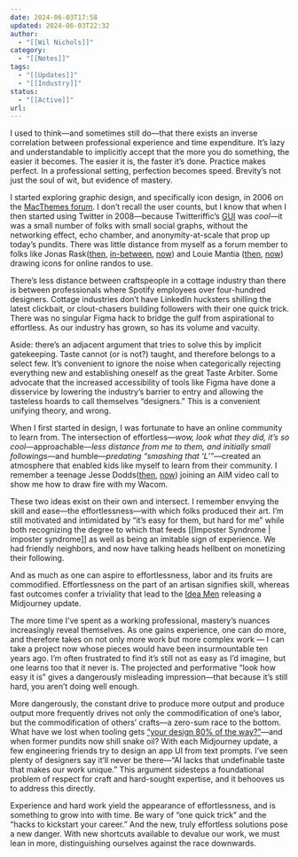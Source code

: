 ```yaml
---
date: 2024-06-03T17:58
updated: 2024-06-03T22:32
author:
  - "[[Wil Nichols]]"
category:
  - "[[Notes]]"
tags:
  - "[[Updates]]"
  - "[[Industry]]"
status:
  - "[[Active]]"
url: 
---
```


I used to think—and sometimes still do—that there exists an inverse correlation between professional experience and time expenditure. It’s lazy and understandable to implicitly accept that the more you do something, the easier it becomes. The easier it is, the faster it’s done. Practice makes perfect. In a professional setting, perfection becomes speed. Brevity’s not just the soul of wit, but evidence of mastery.

I started exploring graphic design, and specifically icon design, in 2006 on the [MacThemes forum](https://web.archive.org/web/20120120142546/http://macthemes.net/forum/). I don’t recall the user counts, but I know that when I then started using Twitter in 2008—because Twitteriffic’s [GUI](https://web.archive.org/web/20070118002014/http://iconfactory.com/software/twitterrific) was _cool_—it was a small number of folks with small social graphs, without the networking effect, echo chamber, and anonymity-at-scale that prop up today’s pundits. There was little distance from myself as a forum member to folks like Jonas Rask([then](https://web.archive.org/web/20071105012931/http://jonas.seph.ws/), [in-between](https://web.archive.org/web/20120510094840/http://www.jonasraskdesign.com:80/index.html), [now](https://jonasraskphotography.com)) and Louie Mantia ([then](https://web.archive.org/web/20060813035016/http://www.louiemantia.com/), [now](https://lmnt.me)) drawing icons for online randos to use.

There’s less distance between craftspeople in a cottage industry than there is between professionals where Spotify employees over four-hundred designers. Cottage industries don’t have LinkedIn hucksters shilling the latest clickbait, or clout-chasers building followers with their one quick trick. There was no singular Figma hack to bridge the gulf from aspirational to effortless. As our industry has grown, so has its volume and vacuity. 

Aside: there’s an adjacent argument that tries to solve this by implicit gatekeeping. Taste cannot (or is not?) taught, and therefore belongs to a select few. It’s convenient to ignore the noise when categorically rejecting everything new and establishing oneself as the great Taste Arbiter. Some advocate that the increased accessibility of tools like Figma have done a disservice by lowering the industry’s barrier to entry and allowing the tasteless hoards to call themselves “designers.” This is a convenient unifying theory, and wrong.

When I first started in design, I was fortunate to have an online community to learn from. The intersection of effortless—_wow, look what they did, it’s so cool_—approachable—_less distance from me to them, and initially small followings_—and humble—_predating “smashing that ‘L’”_—created an atmosphere that enabled kids like myself to learn from their community. I remember a teenage Jesse Dodds([then](https://web.archive.org/web/20091127140924/http://jessedodds.com/), [now](https🙂/jessedodds.com)) joining an AIM video call to show me how to draw fire with my Wacom. 

These two ideas exist on their own and intersect. I remember envying the skill and ease—the effortlessness—with which folks produced their art. I’m still motivated and intimidated by “it’s easy for them, but hard for me” while both recognizing the degree to which that feeds [[Imposter Syndrome | imposter syndrome]] as well as being an imitable sign of experience. We had friendly neighbors, and now have talking heads hellbent on monetizing their following.

And as much as one can aspire to effortlessness, labor and its fruits are commodified. Effortlessness on the part of an artisan signifies skill, whereas fast outcomes confer a triviality that lead to the [Idea Men](https://rachsmith.com/ai-is-for-the-idea-guys/) releasing a Midjourney update.

The more time I’ve spent as a working professional, mastery’s nuances increasingly reveal themselves. As one gains experience, one can do more, and therefore takes on not only more work but more complex work — I can take a project now whose pieces would have been insurmountable ten years ago. I’m often frustrated to find it’s still not as easy as I’d imagine, but one learns too that it never is. The projected and performative “look how easy it is” gives a dangerously misleading impression—that because it’s still hard, you aren’t doing well enough. 

More dangerously, the constant drive to produce more output and produce output more frequently drives not only the commodification of one’s labor, but the commodification of others’ crafts—a zero-sum race to the bottom. What have we lost when tooling gets [“your design 80% of the way?”](https://web.archive.org/web/20240525170620/https://musho.ai/)—and when former pundits now shill snake oil? With each Midjourney update, a few engineering friends try to design an app UI from text prompts. I’ve seen plenty of designers say it’ll never be there—“AI lacks that undefinable taste that makes our work unique.” This argument sidesteps a foundational problem of respect for craft and hard-sought expertise, and it behooves us to address this directly.

Experience and hard work yield the appearance of effortlessness, and is something to grow into with time. Be wary of “one quick trick” and the “hacks to kickstart your career.” And the new, truly effortless solutions pose a new danger. With new shortcuts available to devalue our work, we must lean in more, distinguishing ourselves against the race downwards.
